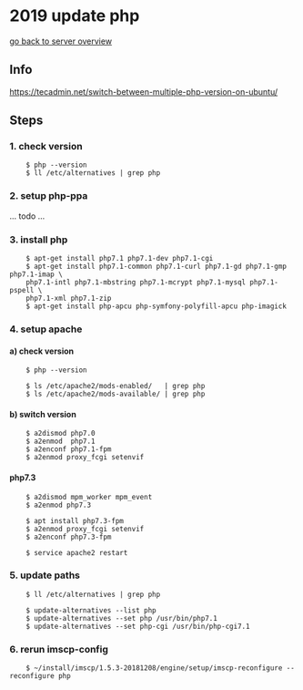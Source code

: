# 2019 update php

[go back to server overview](../doc/server.md#php)


## Info
https://tecadmin.net/switch-between-multiple-php-version-on-ubuntu/


## Steps

### 1. check version

~~~~~
    $ php --version
    $ ll /etc/alternatives | grep php
~~~~~


### 2. setup php-ppa
... todo ...

### 3. install php

~~~~~
    $ apt-get install php7.1 php7.1-dev php7.1-cgi
    $ apt-get install php7.1-common php7.1-curl php7.1-gd php7.1-gmp php7.1-imap \
    php7.1-intl php7.1-mbstring php7.1-mcrypt php7.1-mysql php7.1-pspell \
    php7.1-xml php7.1-zip
    $ apt-get install php-apcu php-symfony-polyfill-apcu php-imagick
~~~~~

### 4. setup apache

#### a) check version

~~~~~
    $ php --version

    $ ls /etc/apache2/mods-enabled/   | grep php
    $ ls /etc/apache2/mods-available/ | grep php
~~~~~

#### b) switch version
~~~~~
    $ a2dismod php7.0
    $ a2enmod  php7.1
    $ a2enconf php7.1-fpm
    $ a2enmod proxy_fcgi setenvif
~~~~~

#### php7.3

~~~~~
    $ a2dismod mpm_worker mpm_event
    $ a2enmod php7.3

    $ apt install php7.3-fpm
    $ a2enmod proxy_fcgi setenvif
    $ a2enconf php7.3-fpm

    $ service apache2 restart
~~~~~


### 5. update paths

~~~~~
    $ ll /etc/alternatives | grep php

    $ update-alternatives --list php
    $ update-alternatives --set php /usr/bin/php7.1
    $ update-alternatives --set php-cgi /usr/bin/php-cgi7.1
~~~~~


### 6. rerun imscp-config

~~~~~
    $ ~/install/imscp/1.5.3-20181208/engine/setup/imscp-reconfigure --reconfigure php
~~~~~
